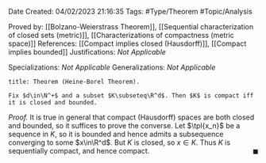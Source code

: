 <div class="topSpace"></div>

Date Created: 04/02/2023 21:16:35
Tags: #Type/Theorem #Topic/Analysis

Proved by: [[Bolzano-Weierstrass Theorem]], [[Sequential characterization of closed sets (metric)]], [[Characterizations of compactness (metric space)]]
References: [[Compact implies closed (Hausdorff)]], [[Compact implies bounded]]
Justifications: _Not Applicable_

Specializations: _Not Applicable_
Generalizations: _Not Applicable_

``` ad-Theorem
title: Theorem (Heine-Borel Theorem).

Fix $d\in\N^+$ and a subset $K\subseteq\R^d$. Then $K$ is compact iff it is closed and bounded.

```

<i>Proof.</i> It is true in general that compact (Hausdorff) spaces are both closed and bounded, so it suffices to prove the converse. Let $\tpl{x_n}$ be a sequence in $K$, so it is bounded and hence admits a subsequence converging to some $x\in\R^d$. But $K$ is closed, so $x\in K$. Thus $K$ is sequentially compact, and hence compact.<span style="float:right;">$\blacksquare$</span>
